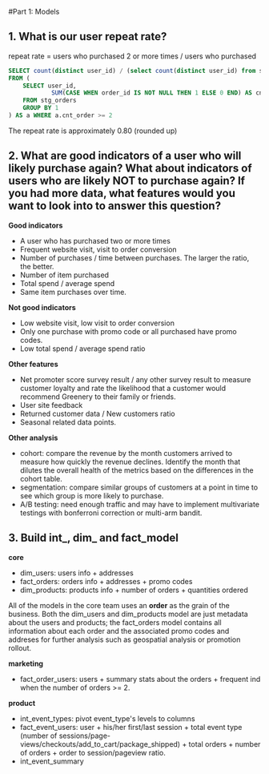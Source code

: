
#Part 1: Models

## 1. What is our user repeat rate?

repeat rate = users who purchased 2 or more times / users who purchased

```sql
SELECT count(distinct user_id) / (select count(distinct user_id) from stg_orders)::FLOAT
FROM (
    SELECT user_id, 
            SUM(CASE WHEN order_id IS NOT NULL THEN 1 ELSE 0 END) AS cnt_order
    FROM stg_orders
    GROUP BY 1
) AS a WHERE a.cnt_order >= 2
```

The repeat rate is approximately 0.80 (rounded up)

## 2. What are good indicators of a user who will likely purchase again? What about indicators of users who are likely NOT to purchase again? If you had more data, what features would you want to look into to answer this question?

**Good indicators**
* A user who has purchased two or more times
* Frequent website visit, visit to order conversion 
* Number of purchases / time between purchases. The larger the ratio, the better.
* Number of item purchased
* Total spend / average spend
* Same item purchases over time.

**Not good indicators**
* Low website visit, low visit to order conversion
* Only one purchase with promo code or all purchased have promo codes.
* Low total spend  / average spend ratio 

**Other features**
* Net promoter score survey result / any other survey result to measure customer loyalty and rate the likelihood that a customer would recommend Greenery to their family or friends. 
* User site feedback 
* Returned customer data / New customers ratio
* Seasonal related data points. 

**Other analysis**
- cohort: compare the revenue by the month customers arrived to measure how quickly the revenue declines. Identify the month that dilutes the overall health of the metrics based on the differences in the cohort table. 
- segmentation: compare similar groups of customers at a point in time to see which group is more likely to purchase.
- A/B testing: need enough traffic and may have to implement multivariate testings with bonferroni correction or multi-arm bandit.

## 3. Build int_, dim_ and fact_model

**core**
- dim_users: users info + addresses
- fact_orders: orders info + addresses + promo codes
- dim_products: products info + number of orders + quantities ordered

All of the models in the core team uses an **order** as the grain of the business. Both the dim_users and dim_products model are just metadata about the users and products; the fact_orders model contains all information about each order and the associated promo codes and addreses for further analysis such as geospatial analysis or promotion rollout. 

**marketing**
- fact_order_users: users + summary stats about the orders + frequent ind when the number of orders >= 2.

**product**
- int_event_types: pivot event_type's levels to columns
- fact_event_users: user + his/her first/last session + total event type (number of sessions/page-views/checkouts/add_to_cart/package_shipped) + total orders + number of orders + order to session/pageview ratio.
- int_event_summary

